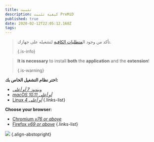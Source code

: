 ```yaml
---
title: تثبيت
description: كيفية تثبيت PreMiD
published: true
date: 2020-02-12T22:05:12.168Z
tags:
---
```


> تأكد من وجود ال[متطلبات الكافية](/install/requirements) لتشغيله على جهازك. 
> 
> {.is-info}

> **It is necessary** to install **both** the **application** and the **extension**! 
> 
> {.is-warning}

**اختر نظام التشغيل الخاص بك:**
- [ويندوز *7 أو أعلى*](/install/windows)
- [*macOS 10.11 أو أعلى*](/install/macos)
- [Linux *4 أو أعلى*](/install/linux)
{.links-list}

**Choose your browser:**
- [Chromium *v76 or above*](/install/chromium)
- [Firefox *v69 or above*](/install/firefox)
{.links-list}

![](https://a.icons8.com/ajlQdsfa/FZhYWV/svg.svg) {.align-abstopright}